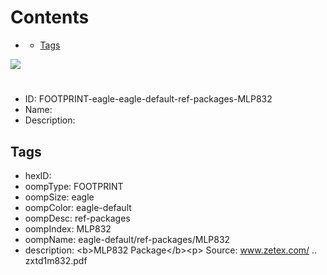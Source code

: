 



Contents
========

* [](#)
	* [Tags](#tags)
  
![][im]
# 

- ID: FOOTPRINT-eagle-eagle-default-ref-packages-MLP832
- Name: 
- Description: 

## Tags

- hexID: 
- oompType: FOOTPRINT
- oompSize: eagle
- oompColor: eagle-default
- oompDesc: ref-packages
- oompIndex: MLP832
- oompName: eagle-default/ref-packages/MLP832
- description: &lt;b&gt;MLP832 Package&lt;/b&gt;&lt;p&gt;&#xD;
Source: www.zetex.com/ .. zxtd1m832.pdf



[im]: image.png
